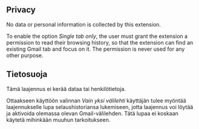 ## Privacy

No data or personal information is collected by this extension.

To enable the option _Single tab only_,
the user must grant the extension a permission to read their browsing history,
so that the extension can find an existing Gmail tab and focus on it.
The permission is never used for any other purpose.

## Tietosuoja

Tämä laajennus ei kerää dataa tai henkilötietoja.

Ottaakseen käyttöön valinnan _Vain yksi välilehti_
käyttäjän tulee myöntää laajennukselle lupa selaushistoriansa lukemiseen,
jotta laajennus voi löytää ja aktivoida olemassa olevan Gmail-välilehden.
Tätä lupaa ei koskaan käytetä mihinkään muuhun tarkoitukseen.
